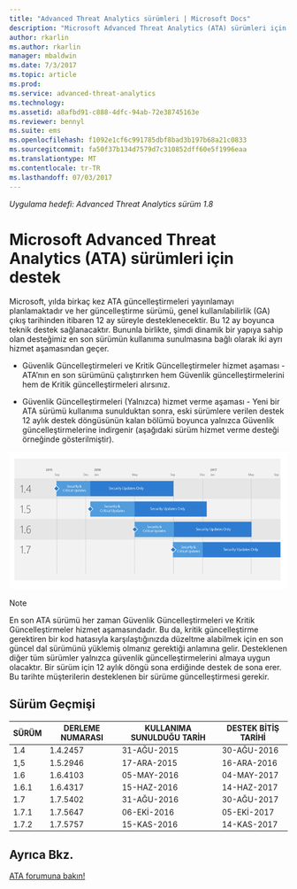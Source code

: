 ```yaml
---
title: "Advanced Threat Analytics sürümleri | Microsoft Docs"
description: "Microsoft Advanced Threat Analytics (ATA) sürümleri için sağlanan farklı destek seçenekleri açıklanır."
author: rkarlin
ms.author: rkarlin
manager: mbaldwin
ms.date: 7/3/2017
ms.topic: article
ms.prod: 
ms.service: advanced-threat-analytics
ms.technology: 
ms.assetid: a8afbd91-c888-4dfc-94ab-72e38745163e
ms.reviewer: bennyl
ms.suite: ems
ms.openlocfilehash: f1092e1cf6c991785dbf8bad3b197b68a21c0833
ms.sourcegitcommit: fa50f37b134d7579d7c310852dff60e5f1996eaa
ms.translationtype: MT
ms.contentlocale: tr-TR
ms.lasthandoff: 07/03/2017
---
```

*Uygulama hedefi: Advanced Threat Analytics sürüm 1.8*

# <a name="support-for-microsoft-advanced-threat-analytics-ata-versions"></a>Microsoft Advanced Threat Analytics (ATA) sürümleri için destek

Microsoft, yılda birkaç kez ATA güncelleştirmeleri yayınlamayı planlamaktadır ve her güncelleştirme sürümü, genel kullanılabilirlik (GA) çıkış tarihinden itibaren 12 ay süreyle desteklenecektir. Bu 12 ay boyunca teknik destek sağlanacaktır. Bununla birlikte, şimdi dinamik bir yapıya sahip olan desteğimiz en son sürümün kullanıma sunulmasına bağlı olarak iki ayrı hizmet aşamasından geçer.

-   Güvenlik Güncelleştirmeleri ve Kritik Güncelleştirmeler hizmet aşaması - ATA’nın en son sürümünü çalıştırırken hem Güvenlik güncelleştirmelerini hem de Kritik güncelleştirmeleri alırsınız.

-   Güvenlik Güncelleştirmeleri (Yalnızca) hizmet verme aşaması - Yeni bir ATA sürümü kullanıma sunulduktan sonra, eski sürümlere verilen destek 12 aylık destek döngüsünün kalan bölümü boyunca yalnızca Güvenlik güncelleştirmelerine indirgenir (aşağıdaki sürüm hizmet verme desteği örneğinde gösterilmiştir).
 
![Sürüm hizmet verme desteği örneği](media/versions.png)

> [!Note]
> En son ATA sürümü her zaman Güvenlik Güncelleştirmeleri ve Kritik Güncelleştirmeler hizmet aşamasındadır. Bu da, kritik güncelleştirme gerektiren bir kod hatasıyla karşılaştığınızda düzeltme alabilmek için en son güncel dal sürümünü yüklemiş olmanız gerektiği anlamına gelir. Desteklenen diğer tüm sürümler yalnızca güvenlik güncelleştirmelerini almaya uygun olacaktır. Bir sürüm için 12 aylık döngü sona erdiğinde destek de sona erer. Bu tarihte müşterilerin desteklenen bir sürüme güncelleştirmesi gerekir.

## <a name="version-history"></a>Sürüm Geçmişi

|SÜRÜM|DERLEME NUMARASI|KULLANIMA SUNULDUĞU TARİH| DESTEK BİTİŞ TARİHİ|
|----|----|----|----|
|1.4|1.4.2457|31-AĞU-2015|30-AĞU-2016|
|1,5|1.5.2946|17-ARA-2015|16-ARA-2016|
|1.6|1.6.4103|05-MAY-2016|04-MAY-2017|
|1.6.1|1.6.4317|15-HAZ-2016|14-HAZ-2017|
|1.7|1.7.5402|31-AĞU-2016|30-AĞU-2017|
|1.7.1|1.7.5647|06-EKİ-2016|05-EKİ-2017|
|1.7.2|1.7.5757|15-KAS-2016|14-KAS-2017|





## <a name="see-also"></a>Ayrıca Bkz.
[ATA forumuna bakın!](https://social.technet.microsoft.com/Forums/security/home?forum=mata)
